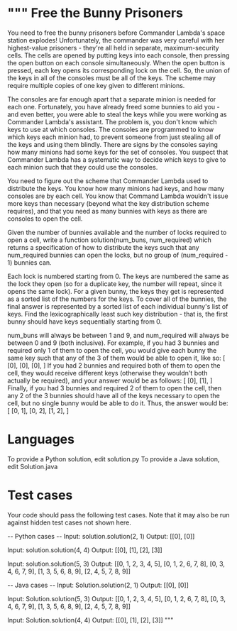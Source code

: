 """
Free the Bunny Prisoners
========================

You need to free the bunny prisoners before Commander Lambda's space station explodes! Unfortunately,
the commander was very careful with her highest-value prisoners - they're all held in separate, maximum-security cells.
The cells are opened by putting keys into each console, then pressing the open button on each console simultaneously.
When the open button is pressed, each key opens its corresponding lock on the cell.
So, the union of the keys in all of the consoles must be all of the keys.
The scheme may require multiple copies of one key given to different minions.

The consoles are far enough apart that a separate minion is needed for each one.
Fortunately, you have already freed some bunnies to aid you - and even better,
you were able to steal the keys while you were working as Commander Lambda's assistant.
The problem is, you don't know which keys to use at which consoles.
The consoles are programmed to know which keys each minion had,
to prevent someone from just stealing all of the keys and using them blindly.
There are signs by the consoles saying how many minions had some keys for the set of consoles.
You suspect that Commander Lambda has a systematic way to decide which keys to give to each minion such that they could use the consoles.

You need to figure out the scheme that Commander Lambda used to distribute the keys. You know how many minions had keys, and how many consoles are by each cell.
You know that Command Lambda wouldn't issue more keys than necessary (beyond what the key distribution scheme requires),
and that you need as many bunnies with keys as there are consoles to open the cell.

Given the number of bunnies available and the number of locks required to open a cell,
write a function solution(num_buns, num_required) which returns a specification of how to distribute the keys such that any num_required bunnies can open the locks,
but no group of (num_required - 1) bunnies can.

Each lock is numbered starting from 0. The keys are numbered the same as the lock they open (so for a duplicate key, the number will repeat, since it opens the same lock).
For a given bunny, the keys they get is represented as a sorted list of the numbers for the keys.
To cover all of the bunnies, the final answer is represented by a sorted list of each individual bunny's list of keys.
Find the lexicographically least such key distribution - that is, the first bunny should have keys sequentially starting from 0.

num_buns will always be between 1 and 9, and num_required will always be between 0 and 9 (both inclusive).
For example, if you had 3 bunnies and required only 1 of them to open the cell,
you would give each bunny the same key such that any of the 3 of them would be able to open it, like so:
[
  [0],
  [0],
  [0],
]
If you had 2 bunnies and required both of them to open the cell, they would receive different keys (otherwise they wouldn't both actually be required), and your answer would be as follows:
[
  [0],
  [1],
]
Finally, if you had 3 bunnies and required 2 of them to open the cell, then any 2 of the 3 bunnies should have all of the keys necessary to open the cell, but no single bunny would be able to do it.  Thus, the answer would be:
[
  [0, 1],
  [0, 2],
  [1, 2],
]

Languages
=========

To provide a Python solution, edit solution.py
To provide a Java solution, edit Solution.java

Test cases
==========
Your code should pass the following test cases.
Note that it may also be run against hidden test cases not shown here.

-- Python cases --
Input:
solution.solution(2, 1)
Output:
    [[0], [0]]

Input:
solution.solution(4, 4)
Output:
    [[0], [1], [2], [3]]

Input:
solution.solution(5, 3)
Output:
    [[0, 1, 2, 3, 4, 5], [0, 1, 2, 6, 7, 8], [0, 3, 4, 6, 7, 9], [1, 3, 5, 6, 8, 9], [2, 4, 5, 7, 8, 9]]

-- Java cases --
Input:
Solution.solution(2, 1)
Output:
    [[0], [0]]

Input:
Solution.solution(5, 3)
Output:
    [[0, 1, 2, 3, 4, 5], [0, 1, 2, 6, 7, 8], [0, 3, 4, 6, 7, 9], [1, 3, 5, 6, 8, 9], [2, 4, 5, 7, 8, 9]]

Input:
Solution.solution(4, 4)
Output:
    [[0], [1], [2], [3]]
"""
